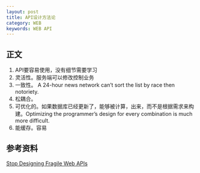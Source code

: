 ```yaml
---
layout: post
title: API设计方法论
category: WEB
keywords: WEB API
---
```


## 正文
 
1. API要容易使用，没有细节需要学习
2. 灵活性。服务端可以修改控制业务
3. 一致性。 A 24-hour news network can’t sort the list by race then notoriety.
4. 松耦合。
5. 可优化的。如果数据库已经更新了，能够被计算，出来，而不是根据需求来构建。Optimizing the programmer’s design for every combination is much more difficult.
6. 能缓存。容易


## 参考资料
[Stop Designing Fragile Web APIs](https://mathieu.fenniak.net/stop-designing-fragile-web-apis/) 
